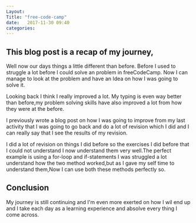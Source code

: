 ```yaml
---
Layout: 
Title: "free-code-camp"
date:   2017-11-30 09:40
categories: 
---
```

## This blog post is a recap of my journey,
Well now our days things a little different than before.
Before I used to struggle a lot before I could solve an problem in freeCodeCamp.
Now I can manage to look at the problem and have an Idea on how I was going to solve it.

Looking back I think I really improved a lot.
My typing is even way better than before,my problem solving skills have also improved a lot from how they were at the before.

I previously wrote a blog post on how I was going to improve from my last activity that I was going to go back and do a lot of revision which I did and I can really say that I see the results of my revision.

I did a lot of revision on things I did before so the exercises I did before that I could not understand I now understand them very well.The perfect example is using a for-loop and if-statements I was struggled a lot understand how the two method worked,but as I gave my self time to understand them,Now I can use both these methods perfectly so.

## Conclusion
My journey is still continuing and I'm even more exerted on how I wil end up and I take each day as a learning experience and absolve every thing I come across.  

